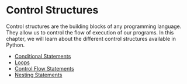 # Control Structures

Control structures are the building blocks of any programming language. They allow us to control the flow of execution of our programs. In this chapter, we will learn about the different control structures available in Python.

- [Conditional Statements](conditional-statements.md)
- [Loops](loops.md)
- [Control Flow Statements](control-flow-statements.md)
- [Nesting Statements](nesting-statements.md)
